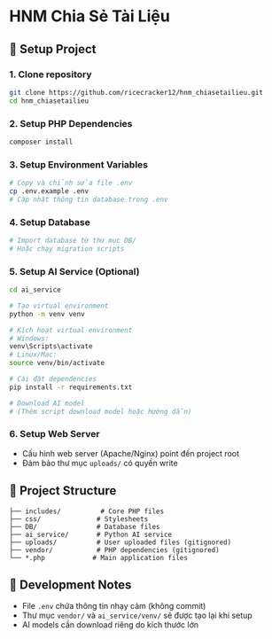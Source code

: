 # HNM Chia Sẻ Tài Liệu

## 🚀 Setup Project

### 1. Clone repository
```bash
git clone https://github.com/ricecracker12/hnm_chiasetailieu.git
cd hnm_chiasetailieu
```

### 2. Setup PHP Dependencies
```bash
composer install
```

### 3. Setup Environment Variables
```bash
# Copy và chỉnh sửa file .env
cp .env.example .env
# Cập nhật thông tin database trong .env
```

### 4. Setup Database
```bash
# Import database từ thư mục DB/
# Hoặc chạy migration scripts
```

### 5. Setup AI Service (Optional)
```bash
cd ai_service

# Tạo virtual environment
python -m venv venv

# Kích hoạt virtual environment
# Windows:
venv\Scripts\activate
# Linux/Mac:
source venv/bin/activate

# Cài đặt dependencies
pip install -r requirements.txt

# Download AI model
# (Thêm script download model hoặc hướng dẫn)
```

### 6. Setup Web Server
- Cấu hình web server (Apache/Nginx) point đến project root
- Đảm bảo thư mục `uploads/` có quyền write

## 📁 Project Structure
```
├── includes/          # Core PHP files
├── css/              # Stylesheets  
├── DB/               # Database files
├── ai_service/       # Python AI service
├── uploads/          # User uploaded files (gitignored)
├── vendor/           # PHP dependencies (gitignored)
└── *.php            # Main application files
```

## 🔧 Development Notes
- File `.env` chứa thông tin nhạy cảm (không commit)
- Thư mục `vendor/` và `ai_service/venv/` sẽ được tạo lại khi setup
- AI models cần download riêng do kích thước lớn